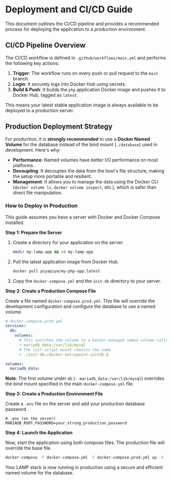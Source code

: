 # Deployment and CI/CD Guide

This document outlines the CI/CD pipeline and provides a recommended process for deploying the application to a production environment.

## CI/CD Pipeline Overview

The CI/CD workflow is defined in `.github/workflows/main.yml` and performs the following key actions:

1.  **Trigger**: The workflow runs on every push or pull request to the `main` branch.
2.  **Login**: It securely logs into Docker Hub using secrets.
3.  **Build & Push**: It builds the `php` application Docker image and pushes it to Docker Hub, tagged as `latest`.

This means your latest stable application image is always available to be deployed to a production server.

## Production Deployment Strategy

For production, it is **strongly recommended** to use a **Docker Named Volume** for the database instead of the bind mount (`./database`) used in development. Here's why:

- **Performance**: Named volumes have better I/O performance on most platforms.
- **Decoupling**: It decouples the data from the host's file structure, making the setup more portable and resilient.
- **Management**: It allows you to manage the data using the Docker CLI (`docker volume ls`, `docker volume inspect`, etc.), which is safer than direct file manipulation.

### How to Deploy in Production

This guide assumes you have a server with Docker and Docker Compose installed.

**Step 1: Prepare the Server**

1.  Create a directory for your application on the server.

    ```bash
    mkdir my-lamp-app && cd my-lamp-app
    ```

2.  Pull the latest application image from Docker Hub.

    ```bash
    docker pull piyapiya/my-php-app:latest
    ```

3.  Copy the `docker-compose.yml` and the `init-db` directory to your server.

**Step 2: Create a Production Compose File**

Create a file named `docker-compose.prod.yml`. This file will override the development configuration and configure the database to use a named volume.

```yaml
# docker-compose.prod.yml
services:
  db:
    volumes:
      # This switches the volume to a Docker-managed named volume called 'mariadb_data'
      - mariadb_data:/var/lib/mysql
      # The init script mount remains the same
      - ./init-db:/docker-entrypoint-initdb.d

volumes:
  mariadb_data:
```

**Note**: The first volume under `db` (`- mariadb_data:/var/lib/mysql`) overrides the bind mount specified in the main `docker-compose.yml` file.

**Step 3: Create a Production Environment File**

Create a `.env` file on the server and add your production database password.

```
# .env (on the server)
MARIADB_ROOT_PASSWORD=your_strong_production_password
```

**Step 4: Launch the Application**

Now, start the application using both compose files. The production file will override the base file.

```bash
docker-compose -f docker-compose.yml -f docker-compose.prod.yml up -d
```

Your LAMP stack is now running in production using a secure and efficient named volume for the database.
